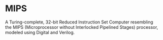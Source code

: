# MIPS
A Turing-complete, 32-bit Reduced Instruction Set Computer resembling the MIPS (Microprocessor without Interlocked Pipelined Stages) processor, modeled using Digital and Verilog. 
